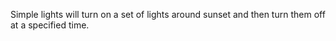 Simple lights will turn on a set of lights around sunset and then turn them off at a specified time.
